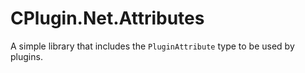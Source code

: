# CPlugin.Net.Attributes

A simple library that includes the `PluginAttribute` type to be used by plugins.